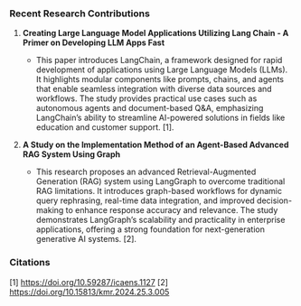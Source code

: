 ### Recent Research Contributions

1. **Creating Large Language Model Applications Utilizing Lang Chain - A Primer on Developing LLM Apps Fast**
    - This paper introduces LangChain, a framework designed for rapid development of applications using Large Language Models (LLMs). It highlights modular components like prompts, chains, and agents that enable seamless integration with diverse data sources and workflows. The study provides practical use cases such as autonomous agents and document-based Q&A, emphasizing LangChain’s ability to streamline AI-powered solutions in fields like education and customer support. [1].

2. **A Study on the Implementation Method of an Agent-Based Advanced RAG System Using Graph**
    - This research proposes an advanced Retrieval-Augmented Generation (RAG) system using LangGraph to overcome traditional RAG limitations. It introduces graph-based workflows for dynamic query rephrasing, real-time data integration, and improved decision-making to enhance response accuracy and relevance. The study demonstrates LangGraph’s scalability and practicality in enterprise applications, offering a strong foundation for next-generation generative AI systems. [2].

### Citations

[1] https://doi.org/10.59287/icaens.1127
[2] https://doi.org/10.15813/kmr.2024.25.3.005
